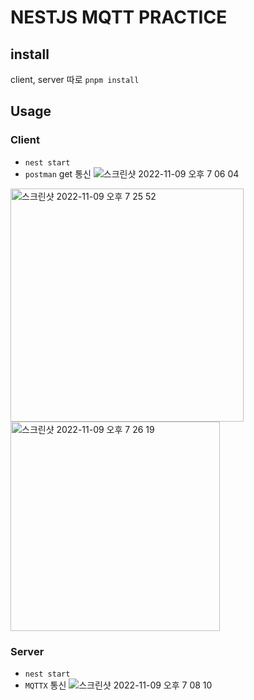 # NESTJS MQTT PRACTICE

## install

client, server 따로 `pnpm install`

## Usage

### Client
- `nest start`
- `postman` get 통신 
![스크린샷 2022-11-09 오후 7 06 04](https://user-images.githubusercontent.com/105476777/200809351-25994b2c-ab96-4086-9174-8bcd24d877e6.png)
<img width="373" alt="스크린샷 2022-11-09 오후 7 25 52" src="https://user-images.githubusercontent.com/105476777/200809370-fefbf42c-9d66-4bc9-8889-404d6333e5db.png">
<img width="335" alt="스크린샷 2022-11-09 오후 7 26 19" src="https://user-images.githubusercontent.com/105476777/200809384-ec1770d6-cbce-4044-aea3-4dea0dfb1bf6.png">


### Server

- `nest start`
- `MQTTX` 통신
![스크린샷 2022-11-09 오후 7 08 10](https://user-images.githubusercontent.com/105476777/200809564-a5bc7cb4-84b6-4d51-9340-36d550da4279.png)

